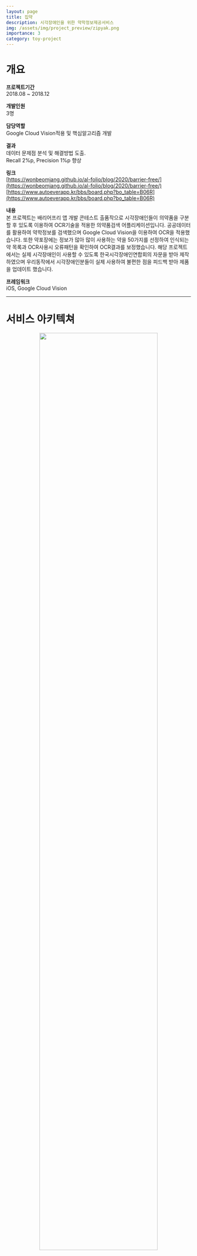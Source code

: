 ```yaml
---
layout: page
title: 집약
description: 시각장애인을 위한 약학정보제공서비스
img: /assets/img/project_preview/zipyak.png
importance: 3
category: toy-project
---
```


# 개요
**프로젝트기간**  
2018.08 ~ 2018.12  

**개발인원**  
3명  

**담당역할**  
Google Cloud Vision적용 및 핵심알고리즘 개발  

**결과**  
데이터 문제점 분석 및 해결방법 도출.  
Recall 2%p, Precision 1%p 향상 

**링크**  
[https://wonbeomjang.github.io/al-folio/blog/2020/barrier-free/](https://wonbeomjang.github.io/al-folio/blog/2020/barrier-free/)
[https://www.autoeverapp.kr/bbs/board.php?bo_table=B06R](https://www.autoeverapp.kr/bbs/board.php?bo_table=B06R)  

**내용**  
본 프로젝트는 배리어프리 앱 개발 콘테스트 출품작으로 시각장애인들이 의약품을 구분할 후 있도록 이용하여 OCR기술을 적용한 의약품검색 어플리케이션입니다. 
공공데이터를 활용하여 약학정보를 검색했으며 Google Cloud Vision을 이용하여 OCR을 적용했습니다. 
또한 약포장에는 정보가 많아 많이 사용하는 약을 50가지를 선정하여 인식되는 약 목록과 OCR사용시
오류패턴을 확인하여 OCR결과를 보정했습니다.
해당 프로젝트에서는 실제 시각장애인이 사용할 수 있도록 한국시각장애인연합회의 자문을 받아 제작하였으며 우리동작에서 시각장애인분들이 실제 사용하여 불편한 점을 피드백 받아 제품을 업데이트 했습니다.

**프레임워크**  
iOS, Google Cloud Vision  

---

# 서비스 아키텍쳐
<p align="center"><img src="https://user-images.githubusercontent.com/40621030/210772555-a58a4f77-473f-4815-8cc2-8792f69f50f0.png" width="80%"></p>
iOS와 Google Cloud Vision으로 제작한 것으로 이미지에서 글자를 OCR로 추출한 후 database에 등록된 약 이름과 비교하여 가장 비슷한 약을 가져와 공공데이터 포털로 정보검색을 합니다. 
일정 수준이상 비슷한 약이 없으면 글자로 검색으로 넘어갑니다. 타이레놀은 ᄐH이레놀로 자주 인식되는데 이는 타이레놀로 정제하여 공공데이터 포털로 정보검색을 합니다.